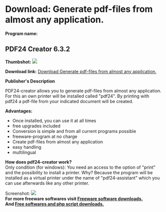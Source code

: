 # Download: Generate pdf-files from almost any application.

**Program name:**

## PDF24 Creator 6.3.2

  
**Thumbshot:** ![](http://www.freewarefiles.com/screenshot/pdf24create_md.jpg)   
  
**Download link:** [Download Generate pdf-files from almost any application.](http://freesoftwares.boysofts.com/PDF24-creator_program_27471.html)  
  


**Publisher's Description**  
  


PDF24-creator allows you to generate pdf-files from almost any application. For this an own printer will be installed called "pdf24". By printing with pdf24 a pdf-file from your indicated document will be created. 

**Advantages:**

  * Once installed, you can use it at all times 
  * free upgrades included 
  * Conversion is simple and from all current programs possible 
  * freeware-program at no charge 
  * Create pdf-files from almost any application 
  * easy handling 
  * multilingual 

**How does pdf24-creator work?**  
Only condition (for windows): You need an access to the option of "print" and the possibility to install a printer. Why? Because the program will be installed as a virtual printer under the name of "pdf24-assistant" which you can use afterwards like any other printer.

  
  
Screenshot: ![](http://www.freewarefiles.com/screenshot/pdf24create.jpg)   
**For more freeware softwares visit [Freeware software downloads.](http://freesoftwares.boysofts.com/)**   
**And [Free softwares and php script downloads.](http://www.boysofts.com/)**
